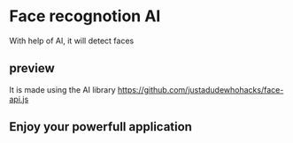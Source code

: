 # Face recognotion AI

With help of AI, it will detect faces

## preview

It is made using the AI library <a href="https://github.com/justadudewhohacks/face-api.js">https://github.com/justadudewhohacks/face-api.js</a>

## Enjoy your powerfull application
